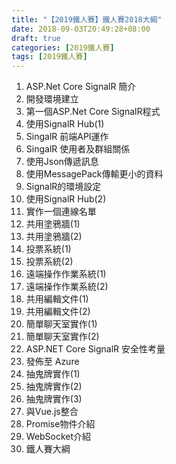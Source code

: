 ```yaml
---
title: "【2019鐵人賽】鐵人賽2018大綱"
date: 2018-09-03T20:49:28+08:00
draft: true
categories: [2019鐵人賽]
tags: [2019鐵人賽]
---
```


1. ASP.Net Core SignalR 簡介
2. 開發環境建立
3. 第一個ASP.Net Core SignalR程式
4. 使用SignalR Hub(1)
5. SingalR 前端API運作
6. SingalR 使用者及群組關係
7. 使用Json傳遞訊息
8. 使用MessagePack傳輸更小的資料
9. SignalR的環境設定
10. 使用SignalR Hub(2)
11. 實作一個連線名單  
12. 共用塗鴉牆(1)
13. 共用塗鴉牆(2)
14. 投票系統(1)
15. 投票系統(2) 
16. 遠端操作作業系統(1)
17. 遠端操作作業系統(2)
18. 共用編輯文件(1)
19. 共用編輯文件(2)
20. 簡單聊天室實作(1)
21. 簡單聊天室實作(2)
22. ASP.NET Core SignalR 安全性考量
23. 發佈至 Azure
24. 抽鬼牌實作(1)
25. 抽鬼牌實作(2)
26. 抽鬼牌實作(3)
27. 與Vue.js整合
28. Promise物件介紹
29. WebSocket介紹
30. 鐵人賽大綱